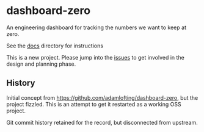 # dashboard-zero
An engineering dashboard for tracking the numbers we want to keep at zero.

See the [docs](./docs/index.md) directory for instructions

This is a new project. Please jump into the [issues](https://github.com/drazisil/dashboard-zero/issues) to get involved in the design and planning phase.

## History

Initial concept from https://github.com/adamlofting/dashboard-zero, but the project fizzled. This is an attempt to get it restarted as a working OSS project.

Git commit history retained for the record, but disconnected from upstream.
